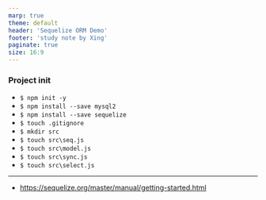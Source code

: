 ```yaml
---
marp: true
theme: default
header: 'Sequelize ORM Demo'
footer: 'study note by Xing'
paginate: true
size: 16:9
---
```


### Project init

- `$ npm init -y`
- `$ npm install --save mysql2`
- `$ npm install --save sequelize`
- `$ touch .gitignore`
- `$ mkdir src`
- `$ touch src\seq.js`
- `$ touch src\model.js`
- `$ touch src\sync.js`
- `$ touch src\select.js`

---

- https://sequelize.org/master/manual/getting-started.html
